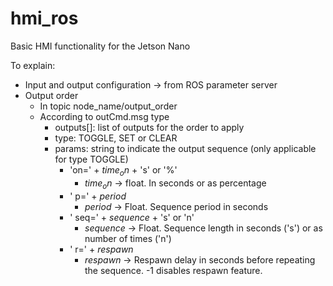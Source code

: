 # hmi_ros
 Basic HMI functionality for the Jetson Nano

To explain:
- Input and output configuration -> from ROS parameter server
- Output order 
    - In topic node_name/output_order
    - According to outCmd.msg type
        - outputs[]: list of outputs for the order to apply
        - type: TOGGLE, SET or CLEAR
        - params: string to indicate the output sequence (only applicable for type TOGGLE)
            - 'on=' + $time_on$ + 's' or '%'
                - $time_on$ -> float. In seconds or as percentage
            + ' p=' + $period$
                - $period$ -> Float. Sequence period in seconds
            + ' seq=' + $sequence$ + 's' or 'n'
                - $sequence$ -> Float. Sequence length in       seconds ('s') or as number of times ('n')
            + ' r=' + $respawn$
                - $respawn$ -> Respawn delay in seconds before repeating the sequence. -1 disables respawn feature.